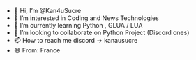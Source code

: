 - 👋 Hi, I’m @Kan4uSucre
- 👀 I’m interested in Coding and News Technologies
- 🌱 I’m currently learning Python , GLUA / LUA
- 💞️ I’m looking to collaborate on Python Project (Discord ones)
- 📫 How to reach me discord -> kanausucre
- 😄 From: France


<!---
Kan4uSucre/Kan4uSucre is a ✨ special ✨ repository because its `README.md` (this file) appears on your GitHub profile.
You can click the Preview link to take a look at your changes.
--->
